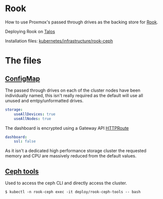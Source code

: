 # Rook

How to use Proxmox's passed through drives as the backing store for [Rook](https://rook.io/).

Deploying Rook on [Talos](https://www.talos.dev/v1.5/kubernetes-guides/configuration/ceph-with-rook/)

Installation files: [kubernetes/infrastructure/rook-ceph](../../kubernetes/infrastructure/rook-ceph)

# The files

## [ConfigMap](../../kubernetes/infrastructure/rook-ceph/rook-ceph-cluster/overlays/prod/configmap.yaml)

The passed through drives on each of the cluster nodes have been individually named, this isn't really required as the
default will use all unused and emtpy/unformatted drives.
```yaml
storage:
    useAllDevices: true
    useAllNodes: true
```

The dashboard is encrypted using a Gateway API [HTTPRoute](../../kubernetes/infrastructure/rook-ceph/rook-ceph-cluster/overlays/prod/httproute.yaml)
```yaml
dashboard:
    ssl: false
```

As it isn't a dedicated high performance storage cluster the requested memory and CPU are massively reduced from the
default values.

## [Ceph tools](../../kubernetes/infrastructure/rook-ceph/rook-ceph-cluster/overlays/prod/ceph-tools-deployment.yaml)

Used to access the ceph CLI and directly access the cluster.

```shell
$ kubectl -n rook-ceph exec -it deploy/rook-ceph-tools -- bash
```